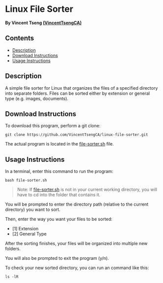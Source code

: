 # Linux File Sorter
**By Vincent Tseng [(VincentTsengCA)](https://github.com/VincentTsengCA)**

## Contents
- [Description](#description)
- [Download Instructions](#download-instructions)
- [Usage Instructions](#usage-instructions)

## Description
A simple file sorter for Linux that organizes the files of a specified directory into separate folders. Files can be sorted either by extension or general type (e.g. images, documents).

## Download Instructions
To download this program, perform a git clone:
```
git clone https://github.com/VincentTsengCA/linux-file-sorter.git
```

The actual program is located in the [file-sorter.sh](file-sorter.sh) file.

## Usage Instructions
In a terminal, enter this command to run the program:
```
bash file-sorter.sh
```

> Note: If [file-sorter.sh](file-sorter.sh) is not in your current working directory, you will have to cd into the folder that contains it.

You will be prompted to enter the directory path (relative to the current directory) you want to sort.

Then, enter the way you want your files to be sorted:
- \[1\] Extension
- \[2\] General Type

After the sorting finishes, your files will be organized into multiple new folders.

You will also be prompted to exit the program (y/n).

To check your new sorted directory, you can run an command like this:
```
ls -lR
```

